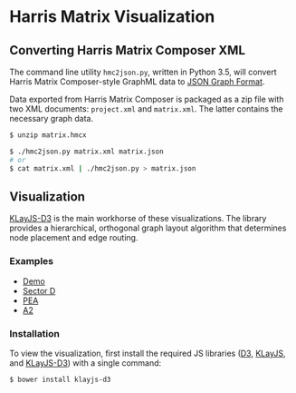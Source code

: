 # Harris Matrix Visualization

## Converting Harris Matrix Composer XML

The command line utility `hmc2json.py`, written in Python 3.5, will convert Harris Matrix Composer-style GraphML data to [JSON Graph Format](https://rtsys.informatik.uni-kiel.de/confluence/display/KIELER/JSON+Graph+Format).

Data exported from Harris Matrix Composer is packaged as a zip file with two XML documents: `project.xml` and `matrix.xml`. The latter contains the necessary graph data.

```sh
$ unzip matrix.hmcx

$ ./hmc2json.py matrix.xml matrix.json
# or
$ cat matrix.xml | ./hmc2json.py > matrix.json
```

## Visualization

[KLayJS-D3](https://github.com/OpenKieler/klayjs-d3) is the main workhorse of these visualizations. The library provides a hierarchical, orthogonal graph layout algorithm that determines node placement and edge routing.

### Examples

- [Demo](https://semerj.github.io/harris-matrix/examples/demo/)
- [Sector D](https://semerj.github.io/harris-matrix/examples/Sector_D/)
- [PEA](https://semerj.github.io/harris-matrix/examples/PEA/)
- [A2](https://semerj.github.io/harris-matrix/examples/A2/)

### Installation

To view the visualization, first install the required JS libraries ([D3](https://github.com/mbostock/d3), [KLayJS](https://github.com/OpenKieler/klayjs), and [KLayJS-D3](https://github.com/OpenKieler/klayjs-d3)) with a single command:

```sh
$ bower install klayjs-d3
```
